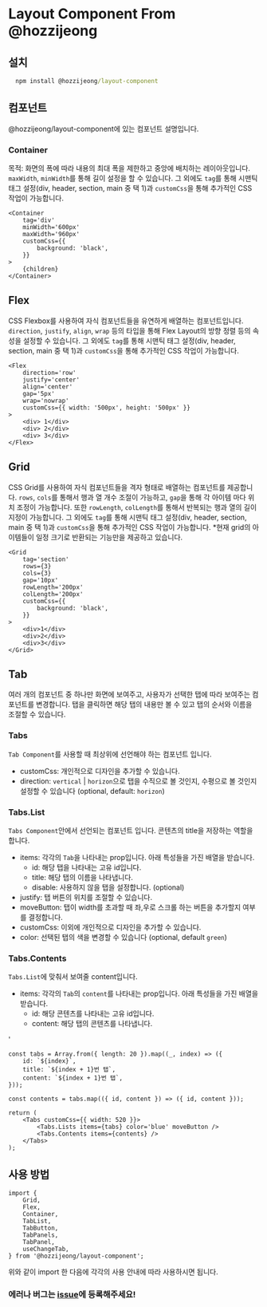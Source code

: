 # Layout Component From @hozzijeong

## 설치

```cmd
  npm install @hozzijeong/layout-component
```

## 컴포넌트

@hozzijeong/layout-component에 있는 컴포넌트 설명입니다.

### Container

목적: 화면의 폭에 따라 내용의 최대 폭을 제한하고 중앙에 배치하는 레이아웃입니다. `maxWidth`, `minWidth`를 통해 길이 설정을 할 수 있습니다.
그 외에도 `tag`를 통해 시맨틱 태그 설정(div, header, section, main 중 택 1)과 `customCss`을 통해 추가적인 CSS 작업이 가능합니다.

```tsx
<Container
	tag='div'
	minWidth='600px'
	maxWidth='960px'
	customCss={{
		background: 'black',
	}}
>
	{children}
</Container>
```

## Flex

CSS Flexbox를 사용하여 자식 컴포넌트들을 유연하게 배열하는 컴포넌트입니다. `direction`, `justify`, `align`, `wrap` 등의 타입을 통해 Flex Layout의 방향 정렬 등의 속성을 설정할 수 있습니다.
그 외에도 `tag`를 통해 시맨틱 태그 설정(div, header, section, main 중 택 1)과 `customCss`을 통해 추가적인 CSS 작업이 가능합니다.

```tsx
<Flex
	direction='row'
	justify='center'
	align='center'
	gap='5px'
	wrap='nowrap'
	customCss={{ width: '500px', height: '500px' }}
>
	<div> 1</div>
	<div> 2</div>
	<div> 3</div>
</Flex>
```

## Grid

CSS Grid를 사용하여 자식 컴포넌트들을 격자 형태로 배열하는 컴포넌트를 제공합니다. `rows`, `cols`를 통해서 행과 열 개수 조절이 가능하고, `gap`을 통해 각 아이템 마다 위치 조정이 가능합니다.
또한 `rowLength`, `colLength`를 통해서 반복되는 행과 열의 길이 지정이 가능합니다.
그 외에도 `tag`를 통해 시맨틱 태그 설정(div, header, section, main 중 택 1)과 `customCss`을 통해 추가적인 CSS 작업이 가능합니다. \*현재 grid의 아이템들이 일정 크기로 반환되는 기능만을 제공하고 있습니다.

```tsx
<Grid
	tag='section'
	rows={3}
	cols={3}
	gap='10px'
	rowLength='200px'
	colLength='200px'
	customCss={{
		background: 'black',
	}}
>
	<div>1</div>
	<div>2</div>
	<div>3</div>
</Grid>
```

## Tab

여러 개의 컴포넌트 중 하나만 화면에 보여주고, 사용자가 선택한 탭에 따라 보여주는 컴포넌트를 변경합니다. 탭을 클릭하면 해당 탭의 내용만 볼 수 있고 탭의 순서와 이름을 조절할 수 있습니다.

### Tabs

`Tab Component`를 사용할 때 최상위에 선언해야 하는 컴포넌트 입니다.

- customCss: 개인적으로 디자인을 추가할 수 있습니다.
- direction: `vertical` | `horizon`으로 탭을 수직으로 볼 것인지, 수평으로 볼 것인지 설정할 수 있습니다 (optional, default: `horizon`)

### Tabs.List

`Tabs Component`안에서 선언되는 컴포넌트 입니다. 콘텐츠의 title을 저장하는 역할을 합니다.

- items: 각각의 `Tab`을 나타내는 prop입니다. 아래 특성들을 가진 배열을 받습니다.
  - id: 해당 탭을 나타내는 고유 id입니다.
  - title: 해당 탭의 이름을 나타냅니다.
  - disable: 사용하지 않을 탭을 설정합니다. (optional)
- justify: 탭 버튼의 위치를 조절할 수 있습니다.
- moveButton: 탭이 width를 초과할 때 좌,우로 스크롤 하는 버튼을 추가할지 여부를 결정합니다.
- customCss: 이외에 개인적으로 디자인을 추가할 수 있습니다.
- color: 선택된 탭의 색을 변경할 수 있습니다 (optional, default `green`)

### Tabs.Contents

`Tabs.List`에 맞춰서 보여줄 content입니다.

- items: 각각의 `Tab`의 `content`를 나타내는 prop입니다. 아래 특성들을 가진 배열을 받습니다.
  - id: 해당 콘텐츠를 나타내는 고유 id입니다.
  - content: 해당 탭의 콘텐츠를 나타냅니다.

'

```tsx
const tabs = Array.from({ length: 20 }).map((_, index) => ({
	id: `${index}`,
	title: `${index + 1}번 탭`,
	content: `${index + 1}번 탭`,
}));

const contents = tabs.map(({ id, content }) => ({ id, content }));

return (
	<Tabs customCss={{ width: 520 }}>
		<Tabs.Lists items={tabs} color='blue' moveButton />
		<Tabs.Contents items={contents} />
	</Tabs>
);
```

## 사용 방법

```tsx
import {
	Grid,
	Flex,
	Container,
	TabList,
	TabButton,
	TabPanels,
	TabPanel,
	useChangeTab,
} from '@hozzijeong/layout-component';
```

위와 같이 import 한 다음에 각각의 사용 안내에 따라 사용하시면 됩니다.

### 에러나 버그는 [issue](https://github.com/hozzijeong/layout-component/issues)에 등록해주세요!
